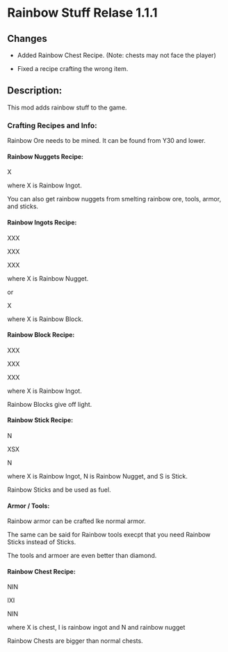 # Rainbow Stuff Relase 1.1.1

## Changes

+ Added Rainbow Chest Recipe. (Note: chests may not face the player)

* Fixed a recipe crafting the wrong item.

## Description:

This mod adds rainbow stuff to the game.

### Crafting Recipes and Info: 

Rainbow Ore needs to be mined. It can be found from Y30 and lower.

#### Rainbow Nuggets Recipe: 

X 

where X is Rainbow Ingot. 

You can also get rainbow nuggets from smelting rainbow ore, tools, armor, and sticks.

#### Rainbow Ingots Recipe: 

XXX 

XXX 

XXX 

where X is Rainbow Nugget. 

or 

X

where X is Rainbow Block.

#### Rainbow Block Recipe: 

XXX 

XXX 

XXX 

where X is Rainbow Ingot.

Rainbow Blocks give off light.

#### Rainbow Stick Recipe: 

 N 

XSX 

 N 

where X is Rainbow Ingot, N is Rainbow Nugget, and S is Stick.

Rainbow Sticks and be used as fuel.

#### Armor / Tools: 

Rainbow armor can be crafted lke normal armor.

The same can be said for Rainbow tools execpt that you need Rainbow Sticks instead of Sticks.

The tools and armoer are even better than diamond.

#### Rainbow Chest Recipe:

NIN

IXI

NIN

where X is chest, I is rainbow ingot and N and rainbow nugget

Rainbow Chests are bigger than normal chests.
